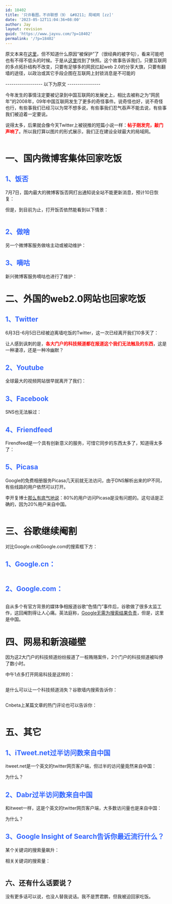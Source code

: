 ```yaml
---
id: 18402
title: '只许看图，不许联想（9） &#8211; 局域网 [zz]'
date: '2023-05-12T11:04:36+08:00'
author: Jay
layout: revision
guid: 'https://www.jayxu.com/?p=18402'
permalink: '/?p=18402'
---
```


原文本来在<a href="https://kenengba.com/post/1431.html" target="_blank" rel="noopener">这里</a>，但不知道什么原因“被保护”了（很经典的被字句），看来可能吧也有不得不低头的时候。于是从<a href="http://sr.ju690.com/meme/item/35843" target="_blank" rel="noopener">这里</a>找到了快照。这个故事告诉我们，只要互联网的多点拓扑结构不改变，只要有足够多的网民扛起web 2.0的分享大旗，只要有翻墙的途径，以政治或其它手段企图在互联网上封锁消息是不可能的

------------------ 以下为原文 ----------------

今年发生的事情注定要被记录到中国互联网的发展史上，相比去被称之为“网民年”的2008年，09年中国互联网发生了更多的奇怪事件。说奇怪也好，说不奇怪也行，有些事我们已经习以为常不想多说，有些事我们忍气吞声不能去说，有些事我们被迫着一定要说。

说得太多，后果就会像今天Twitter上被锐推的短篇小说一样：<span style="color: #ff0000;"><strong>帖子刚发完，敲门声响了</strong></span>。所以我打算以图片的形式展示，我们正在建设全球最大的局域网。

<img style="max-width: 800px;" src="http://jayxu.com/log/wp-content/uploads/2009/07/3742664247_44c224c1e7_o.png" alt="" />
<h1>一、国内微博客集体回家吃饭</h1>
<h2><span style="color: #3366ff;">1、饭否</span></h2>
7月7日，国内最大的微博客饭否网打出通知说全站不能更新消息，预计10日恢复：

<img style="max-width: 800px;" src="http://jayxu.com/log/wp-content/uploads/2009/07/3742658005_7b6228cb8f_o.png" alt="" />

但是，到目前为止，打开饭否依然能看到以下情景：

<img style="max-width: 800px;" src="http://jayxu.com/log/wp-content/uploads/2009/07/3742570155_777da5f0e8_o.png" alt="" />
<h2><span style="color: #3366ff;">2、做啥</span></h2>
另一个微博客服务做啥主动或被动维护：

<img style="max-width: 800px;" src="http://jayxu.com/log/wp-content/uploads/2009/07/3742570319_b547fcbb65_o.png" alt="" />
<h2><span style="color: #3366ff;">3、嘀咕</span></h2>
新兴微博客服务嘀咕也进行了维护：

<img style="max-width: 800px;" src="http://jayxu.com/log/wp-content/uploads/2009/07/3743360774_12ab54137c_o.png" alt="" />
<h1>二、外国的web2.0网站也回家吃饭</h1>
<h2><span style="color: #3366ff;">1、Twitter</span></h2>
6月3日-6月5日已经被迫离墙吃饭的Twitter，这一次已经离开我们10多天了：

<img style="max-width: 800px;" src="http://jayxu.com/log/wp-content/uploads/2009/07/3742570109_535092045a_o.png" alt="" />

让人感到讽刺的是，<span style="color: #ff0000;"><strong>各大门户的科技频道都在报道这个我们无法触及的东西</strong></span>，这是一种凄凉，还是一种冷幽默？
<h2><span style="color: #3366ff;">2、Youtube</span></h2>
全球最大的视频网站很早就离开了我们：

<img style="max-width: 800px;" src="http://jayxu.com/log/wp-content/uploads/2009/07/3743360438_dc73e9fb20_o.png" alt="" />
<h2><span style="color: #3366ff;">3、Facebook</span></h2>
SNS也无法躲过：

<img style="max-width: 800px;" src="http://jayxu.com/log/wp-content/uploads/2009/07/3743361244_b35df522a1_o.png" alt="" />
<h2><span style="color: #3366ff;">4、Friendfeed</span></h2>
Firendfeed是一个具有创新意义的服务，可惜它同步的东西太多了，知道得太多了：

<img style="max-width: 800px;" src="http://jayxu.com/log/wp-content/uploads/2009/07/3743356796_21f6a2b560_o.png" alt="" />
<h2><span style="color: #3366ff;">5、Picasa</span></h2>
Google的免费相册服务Picasa几天前就无法访问，由于DNS解析出来的IP不同，有些线路的用户依然可以打开。

李开复博士<a href="https://mobile.twitter.com/kaifulee/status/2677840084">那么有底气地说</a>：80%的用户访问Picasa是没有问题的。这句话是正确的，因为20%用户来自中国。

<img style="max-width: 800px;" src="http://jayxu.com/log/wp-content/uploads/2009/07/3743360410_7dfaaf94d3_o.png" alt="" />
<h1>三、谷歌继续阉割</h1>
对比Google.cn和Google.com的搜索框下方：
<h2><span style="color: #3366ff;">1、Google.cn：</span></h2>
<img style="max-width: 800px;" src="http://jayxu.com/log/wp-content/uploads/2009/07/3743360812_94d1713275_o.png" alt="" />
<h2><span style="color: #3366ff;">2、Google.com：</span></h2>
<img style="max-width: 800px;" src="http://jayxu.com/log/wp-content/uploads/2009/07/3743360898_35aae8c34a_o.png" alt="" />

自从多个有官方背景的媒体争相报道谷歌“色情门”事件后，谷歌做了很多太监工作，这回阉割得让人心痛。英法庭称，<a href="http://temp.163.com/special/ntes_404/">Google无需为搜索结果负责</a>，但是，这里是中国。
<h1>四、网易和新浪碰壁</h1>
因为这2大门户的科技频道纷纷报道了一桩贿赂案件，2个门户的科技频道被叫停了数小时。

中午1点多打开网易科技是这样的：

<img style="max-width: 800px;" src="http://jayxu.com/log/wp-content/uploads/2009/07/3742570603_a26f3cde3c_o.png" alt="" />

是什么可以让一个科技频道消失？谷歌墙内搜索告诉你：

<img style="max-width: 800px;" src="http://jayxu.com/log/wp-content/uploads/2009/07/3743361022_3958d1baed_o.png" alt="" />

Cnbeta上某篇文章的热门评论也可以告诉你：

<img style="max-width: 800px;" src="http://jayxu.com/log/wp-content/uploads/2009/07/3742570561_1ec190f152_o.png" alt="" />
<h1>五、其它</h1>
<h2><span style="color: #3366ff;">1、iTweet.net过半访问数来自中国</span></h2>
itweet.net是一个英文的twitter网页客户端，但过半的访问量竟然来自中国：

<img style="max-width: 800px;" src="http://jayxu.com/log/wp-content/uploads/2009/07/3743361050_3c47771cf9_o.png" alt="" />

为什么？
<h2><span style="color: #3366ff;">2、Dabr过半访问数来自中国</span></h2>
和itweet一样，这是个英文的twitter网页客户端，大多数访问量也是来自中国：

<img style="max-width: 800px;" src="http://jayxu.com/log/wp-content/uploads/2009/07/3743361114_83ebdae7c7_o.png" alt="" />

为什么？
<h2><span style="color: #3366ff;">3、Google Insight of Search告诉你最近流行什么？</span></h2>
某个关键词的搜索量飙升：

<img style="max-width: 800px;" src="http://jayxu.com/log/wp-content/uploads/2009/07/3743361204_50d69a2651_o.png" alt="" />

相关关键词的搜索量：

<img style="max-width: 800px;" src="http://jayxu.com/log/wp-content/uploads/2009/07/3743361156_40abc675d4_o.png" alt="" />
<h2>六、还有什么话要说？</h2>
没有更多话可以说，也没人替我说话。我不是贾君鹏，但我被迫回家吃饭。